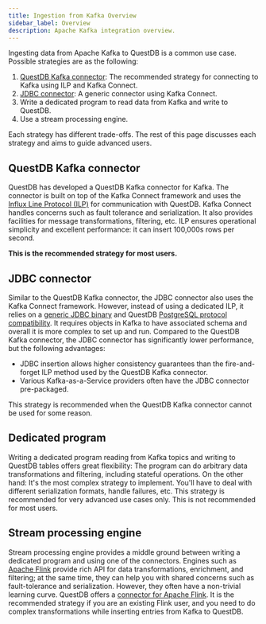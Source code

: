 ```yaml
---
title: Ingestion from Kafka Overview
sidebar_label: Overview
description: Apache Kafka integration overview.
---
```


Ingesting data from Apache Kafka to QuestDB is a common use case. Possible
strategies are as the following:

1. [QuestDB Kafka connector](/docs/third-party-tools/kafka/questdb-kafka/): The
   recommended strategy for connecting to Kafka using ILP and Kafka Connect.
2. [JDBC connector](/docs/third-party-tools/kafka/jdbc): A generic connector
   using Kafka Connect.
3. Write a dedicated program to read data from Kafka and write to QuestDB.
4. Use a stream processing engine.

Each strategy has different trade-offs. The rest of this page discusses each
strategy and aims to guide advanced users.

## QuestDB Kafka connector

QuestDB has developed a QuestDB Kafka connector for Kafka. The connector is
built on top of the Kafka Connect framework and uses the
[Influx Line Protocol (ILP)](/docs/develop/insert-data/#influxdb-line-protocol/)
for communication with QuestDB. Kafka Connect handles concerns such as fault
tolerance and serialization. It also provides facilities for message
transformations, filtering, etc. ILP ensures operational simplicity and
excellent performance: it can insert 100,000s rows per second.

**This is the recommended strategy for most users.**

## JDBC connector

Similar to the QuestDB Kafka connector, the JDBC connector also uses the Kafka
Connect framework. However, instead of using a dedicated ILP, it relies on a
[generic JDBC binary](/docs/third-party-tools/kafka/jdbc/) and QuestDB
[PostgreSQL protocol compatibility](/docs/develop/connect/#postgresql-wire-protocol).
It requires objects in Kafka to have associated schema and overall it is more
complex to set up and run. Compared to the QuestDB Kafka connector, the JDBC
connector has significantly lower performance, but the following advantages:

- JDBC insertion allows higher consistency guarantees than the fire-and-forget
  ILP method used by the QuestDB Kafka connector.
- Various Kafka-as-a-Service providers often have the JDBC connector
  pre-packaged.

This strategy is recommended when the QuestDB Kafka connector cannot be used for
some reason.

## Dedicated program

Writing a dedicated program reading from Kafka topics and writing to QuestDB
tables offers great flexibility: The program can do arbitrary data
transformations and filtering, including stateful operations. On the other hand:
It's the most complex strategy to implement. You'll have to deal with different
serialization formats, handle failures, etc. This strategy is recommended for
very advanced use cases only. This is not recommended for most users.

## Stream processing engine

Stream processing engine provides a middle ground between writing a dedicated
program and using one of the connectors. Engines such as
[Apache Flink](https://flink.apache.org/) provide rich API for data
transformations, enrichment, and filtering; at the same time, they can help you
with shared concerns such as fault-tolerance and serialization. However, they
often have a non-trivial learning curve. QuestDB offers a
[connector for Apache Flink](/docs/third-party-tools/flink/).
It is the recommended strategy if you are an existing Flink user, and you need
to do complex transformations while inserting entries from Kafka to QuestDB.
